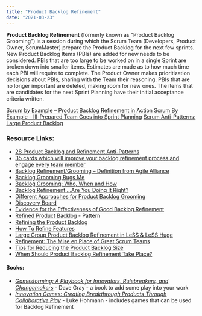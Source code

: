 ```yaml
---
title: "Product Backlog Refinement"
date: "2021-03-23"
---
```


**Product Backlog Refinement** (formerly known as "Product Backlog Grooming") is a session during which the Scrum Team (Developers, Product Owner, ScrumMaster) prepare the Product Backlog for the next few sprints. New Product Backlog Items (PBIs) are added for new needs to be considered. PBIs that are too large to be worked on in a single Sprint are broken down into smaller items. Estimates are made as to how much time each PBI will require to complete. The Product Owner makes prioritization decisions about PBIs, sharing with the Team their reasoning. PBIs that are no longer important are deleted, making room for new ones. The items that are candidates for the next Sprint Planning have their initial acceptance criteria written.

[Scrum by Example – Product Backlog Refinement in Action](/blog/scrum-product-backlog-refinement.html) [Scrum By Example – Ill-Prepared Team Goes into Sprint Planning](/blog/the-scrummaster-tales.html) [Scrum Anti-Patterns: Large Product Backlog](https://resources.scrumalliance.org/Article/scrum-anti-patterns-large-product-backlog)

### Resource Links:

- [28 Product Backlog and Refinement Anti-Patterns](https://age-of-product.com/28-product-backlog-anti-patterns/)
- [35 cards which will improve your backlog refinement process and engage every team member](https://hackernoon.com/35-cards-which-will-improve-your-backlog-refinement-process-and-engage-every-team-member-54f929fdd282)
- [Backlog Refinement/Grooming – Definition from Agile Alliance](https://www.agilealliance.org/glossary/backlog-refinement/)
- [Backlog Grooming Bugs Me](https://www.jpattonassociates.com/backlog-grooming-bugs-me/)
- [Backlog Grooming: Who, When and How](https://www.infoq.com/news/2010/05/backlog-grooming/)
- [Backlog Refinement …Are You Doing It Right?](https://rgalen.com/agile-training-news/2016/4/24/backlog-refinement-are-you-doing-it-right)
- [Different Approaches for Product Backlog Grooming](https://www.infoq.com/news/2013/05/approaches-backlog-grooming/)
- [Discovery Board](https://insideproduct.co/discovery-board/)
- [Evidence for the Effectiveness of Good Backlog Refinement](https://www.leadingagile.com/2013/06/visual-evidence-of-an-agile-release/)
- [Refined Product Backlog](https://sites.google.com/a/scrumplop.org/published-patterns/value-stream/product-backlog/refined-product-backlog) - Pattern
- [Refining the Product Backlog](https://www.romanpichler.com/blog/refining-the-product-backlog/)
- [How To Refine Features](https://insideproduct.co/feature-refinement/)
- [Large Group Product Backlog Refinement in LeSS & LeSS Huge](https://www.infoq.com/presentations/less-workshop-backlog-refinement/)
- [Refinement: The Mise en Place of Great Scrum Teams](https://medium.com/the-liberators/refinement-the-mise-en-place-of-great-scrum-teams-78d7556a7952)
- [Tips for Reducing the Product Backlog Size](https://www.romanpichler.com/blog/how-to-reduce-the-product-backlog-size/)
- [When Should Product Backlog Refinement Take Place?](https://www.romanpichler.com/blog/when-should-product-backlog-refinement-take-place/)

#### Books:

- [_Gamestorming: A Playbook for Innovators, Rulebreakers, and Changemakers_](https://www.amazon.com/Gamestorming-Playbook-Innovators-Rulebreakers-Changemakers/dp/0596804172/&tag=notesfromatoo-20/) - Dave Gray - a book to add some play into your work
- [_Innovation Games: Creating Breakthrough Products Through Collaborative Play_](https://www.amazon.com/Innovation-Games-Creating-Breakthrough-Collaborative/dp/0321437292/&tag=notesfromatoo-20/) - Luke Hohmann - includes games that can be used for Backlog Refinement

